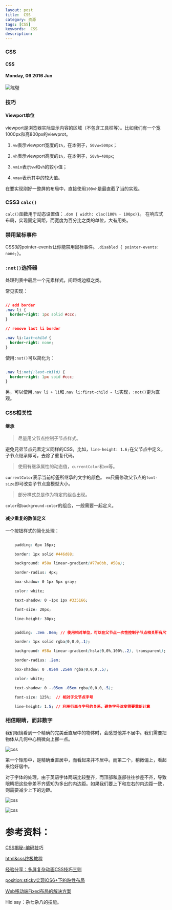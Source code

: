 ```yaml
---
layout: post
title:  CSS
category: 资源
tags: [CSS]
keywords:  CSS
description: 
---
```


###  CSS

####  CSS

#### Monday, 06  2016 Jun

![陈璧](/../../assets/img/tech/2016/ChenBi_18.jpeg)

### 技巧

#### Viewport单位

viewport是浏览器实际显示内容的区域（不包含工具栏等）。比如我们有一个宽1000px和高800px的viewprot。

1. `vw`表示viewport宽度的`1%`，在本例子，`50vw=500px`；

2. `vh`表示viewport高度的`1%`，在本例子，`50vh=400px`;

3. `vmin`表示`vw`和`vh`的较小值；

4. `vmax`表示其中的较大值。


在要实现刚好一整屏的布局中，直接使用`100vh`是最直截了当的实现。

### CSS3 `calc()`

`calc()`函数用于动态设置值：`.dom { width: clac(100% - 100px)}`。
在响应式布局，实现固定间距，而宽度为百分比之类的单位，大有用处。

### 禁用鼠标事件

CSS3的pointer-events让你能禁用鼠标事件。`.disabled { pointer-events: none;}`。

### `:not()`选择器
处理列表中最后一个元素样式，间距或边框之类。

常见实现：

```css

// add border
.nav li {
  border-right: 1px solid #ccc;
}

// remove last li border

.nav li:last-child {
  border-right: none;
}


```

使用`:not()`可以简化为：

```css

.nav li:not(:last-child) {
  border-right: 1px soid #ccc;
}

```

另，可以使用`.nav li + li`和`.nav li:first-child ~ li`实现，`:not()`更为直观。


### CSS相关性

#### 继承

> 尽量用父节点控制子节点样式。

避免兄弟节点元素定义同样的CSS，比如，`line-height: 1.6;`在父节点中定义，子节点继承即可，去除了重复代码。

> 使用有继承属性的动态值，`currentColor`和`em`等。

`currentColor`表示当前标签所继承的文字的颜色。
`em`只需修改父节点的`font-size`即可改变子节点盒模型大小。

> 部分样式总是作为特定的组合出现。

`color`和`background-color`的组合，一般需要一起定义。

#### 减少重复的数值定义

一个按钮样式的简化处理：


```css

    padding: 6px 16px;

    border: 1px solid #446d88;

    background: #58a linear-gradient(#77a0bb, #58a);

    border-radius: 4px;

    box-shadow: 0 1px 5px gray;

    color: white;

    text-shadow: 0 -1px 1px #335166;

    font-size: 20px;

    line-height: 30px;

```


```css

    padding: .3em .8em; // 使用相对单位，可以在父节点一次性控制子节点相关所有尺寸

    border: 1px solid rgba(0,0,0,.1);

    background: #58a linear-gradient(hsla(0,0%,100%,.2), transparent); //  利用颜色叠加

    border-radius: .2em;

    box-shadow: 0 .05em .25em rgba(0,0,0,.5);

    color: white;

    text-shadow: 0 -.05em .05em rgba(0,0,0,.5);

    font-size: 125%;  // 相对于父节点字号

    line-height: 1.5; // 利用行高与字号的关系，避免字号改变需要重新计算


```


### 相信眼睛，而非数字

我们眼镜看到一个精确的完美垂直居中的物体时，会感觉他并不居中。我们需要把物体从几何中心稍微向上挪一点。

![css](/../../assets/img/tech/2016/css_center.jpg)

第一个矩形中，是精确垂直居中，而看起来并不居中。而第二个，稍微偏上，看起来恰好居中。

对于字体的处理，由于英语字体两端比较整齐，而顶部和底部往往参差不齐，导致眼睛把这些參差不齐感知为多出的内边距。如果我们要上下和左右的内边距一致，则需要减少上下的边距。

![css](/../../assets/img/tech/2016/font_0.jpg)


![css](/../../assets/img/tech/2016/font_1.jpg)




# 参考资料：

[CSS揭秘-编码技巧](http://www.jianshu.com/p/e2fddbc996e8#)

[html&css终极教程](https://github.com/marvin1023/css-source)

[经验分享：多屏复杂动画CSS技巧三则](https://isux.tencent.com/css-animation-skills.html)

[position:sticky实现iOS6+下的粘性布局](http://efe.baidu.com/blog/position-sticky/)

[Web移动端Fixed布局的解决方案](http://efe.baidu.com/blog/mobile-fixed-layout/)


Hid say：杂七杂八的技能。
